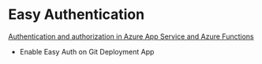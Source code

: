 # Easy Authentication

[Authentication and authorization in Azure App Service and Azure Functions](https://docs.microsoft.com/en-us/azure/app-service/overview-authentication-authorization)

- Enable Easy Auth on Git Deployment App

